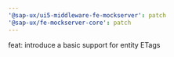 ```yaml
---
'@sap-ux/ui5-middleware-fe-mockserver': patch
'@sap-ux/fe-mockserver-core': patch
---
```


feat: introduce a basic support for entity ETags
